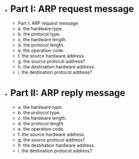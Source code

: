 
- # Part I: ARP request message
  - Part I: ARP request message
  - a. the hardware type.
  - b. the protocol type.
  - c. the hardware length.
  - d. the protocol length.
  - e. the operation code.
  - f. the source hardware address.
  - g. the source protocol address?
  - h. the destination hardware address.
  - i. the destination protocol address?
  
  
  <sb>
  
- # Part II: ARP reply message
  - a. the hardware type.
  - b. the protocol type.
  - c. the hardware length.
  - d. the protocol length.
  - e. the operation code.
  - f. the source hardware address.
  - g. the source protocol address?
  - h. the destination hardware address.
  - i. the destination protocol address?
  
  
  
 
  
